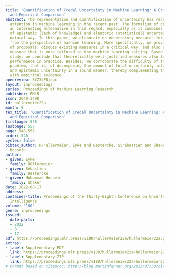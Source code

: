 ```yaml
---
title: 'Quantification of Credal Uncertainty in Machine Learning: A Critical Analysis
  and Empirical Comparison'
abstract: The representation and quantification of uncertainty has received increasing
  attention in machine learning in the recent past. The formalism of credal sets provides
  an interesting alternative in this regard, especially as it combines the representation
  of epistemic (lack of knowledge) and aleatoric (statistical) uncertainty in a rather
  natural way. In this paper, we elaborate on uncertainty measures for credal sets
  from the perspective of machine learning. More specifically, we provide an overview
  of proposals, discuss existing measures in a critical way, and also propose a new
  measure that is more tailored to the machine learning setting. Based on an experimental
  study, we conclude that theoretically well-justified measures also lead to better
  performance in practice. Besides, we corroborate the difficulty of the disaggregation
  problem, that is, of decomposing the amount of total uncertainty into aleatoric
  and epistemic uncertainty in a sound manner, thereby complementing theoretical findings
  with empirical evidence.
openreview: SYZ3tP8jcgc
layout: inproceedings
series: Proceedings of Machine Learning Research
publisher: PMLR
issn: 2640-3498
id: hullermeier22a
month: 0
tex_title: 'Quantification of Credal Uncertainty in Machine Learning: A Critical Analysis
  and Empirical Comparison'
firstpage: 548
lastpage: 557
page: 548-557
order: 548
cycles: false
bibtex_author: H\"ullermeier, Eyke and Destercke, S\'ebastien and Shaker, Mohammad
  Hossein
author:
- given: Eyke
  family: Hüllermeier
- given: Sébastien
  family: Destercke
- given: Mohammad Hossein
  family: Shaker
date: 2022-08-17
address:
container-title: Proceedings of the Thirty-Eighth Conference on Uncertainty in Artificial
  Intelligence
volume: '180'
genre: inproceedings
issued:
  date-parts:
  - 2022
  - 8
  - 17
pdf: https://proceedings.mlr.press/v180/hullermeier22a/hullermeier22a.pdf
extras:
- label: Supplementary PDF
  link: https://proceedings.mlr.press/v180/hullermeier22a/hullermeier22a-supp.pdf
- label: Supplementary ZIP
  link: https://proceedings.mlr.press/v180/hullermeier22a/hullermeier22a-supp.zip
# Format based on citeproc: http://blog.martinfenner.org/2013/07/30/citeproc-yaml-for-bibliographies/
---
```


